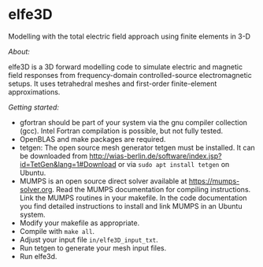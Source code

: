 # elfe3D
Modelling with the total electric field approach using finite elements in 3-D

_About:_

elfe3D is a 3D forward modelling code to simulate electric and magnetic field responses from frequency-domain controlled-source electromagnetic setups. It uses tetrahedral meshes and first-order finite-element approximations.

_Getting started:_

- gfortran should be part of your system via the gnu compiler collection (gcc). Intel Fortran compilation is possible, but not fully tested.
- OpenBLAS and make packages are required.
- tetgen: The open source mesh generator tetgen must be installed. It can be downloaded from http://wias-berlin.de/software/index.jsp?id=TetGen&lang=1#Download or via `sudo apt install tetgen` on Ubuntu.
- MUMPS is an open source direct solver available at https://mumps-solver.org. Read the MUMPS documentation for compiling instructions. Link the MUMPS routines in your makefile. In the code documentation you find detailed instructions to install and link MUMPS in an Ubuntu system.
- Modify your makefile as appropriate.
- Compile with `make all`.
- Adjust your input file `in/elfe3D_input_txt`.
- Run tetgen to generate your mesh input files.
- Run elfe3d.

